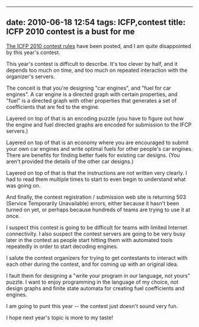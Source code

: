 
---
date: 2010-06-18 12:54
tags: ICFP,contest
title: ICFP 2010 contest is a bust for me
---

[The ICFP 2010 contest rules](http://icfpcontest.org/2010/) have been posted,
and I am quite disappointed by this year's contest.

This year's contest is difficult to describe. It's too clever by half, and it
depends too much on time, and too much on repeated interaction with the
organizer's servers.

The conceit is that you're designing "car engines", and "fuel for car
engines". A car engine is a directed graph with certain properties, and "fuel"
is a directed graph with other properties that generates a set of coefficients
that are fed to the engine.

Layered on top of that is an encoding puzzle (you have to figure out how the
engine and fuel directed graphs are encoded for submission to the IFCP
servers.)

Layered on top of that is an economy where you are encouraged to submit your
own car engines and write optimal fuels for other people's car engines. There
are benefits for finding better fuels for existing car designs. (You aren't
provided the details of the other car designs.)

Layered on top of that is that the instructions are not written very clearly.
I had to read them multiple times to start to even begin to understand what
was going on.

And finally, the contest registration / submission web site is returning 503
(Service Temporarily Unavailable) errors, either because it hasn't been turned
on yet, or perhaps because hundreds of teams are trying to use it at once.

I suspect this contest is going to be difficult for teams with limited
Internet connectivity. I also suspect the contest servers are going to be very
busy later in the contest as people start hitting them with automated tools
repeatedly in order to start decoding engines.

I salute the contest organizers for trying to get contestants to interact with
each other during the contest, and for coming up with an original idea.

I fault them for designing a "write your program in _our_ language, not yours"
puzzle. I want to enjoy programming in the language of my choice, not design
graphs and finite state automata for creating fuel coefficients and engines.

I am going to punt this year -- the contest just doesn't sound very fun.

I hope next year's topic is more to my taste!
